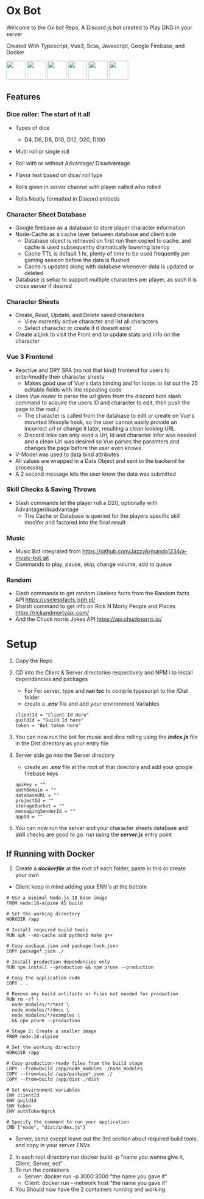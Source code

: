 # Ox Bot

Welcome to the Ox bot Repo, A Discord.js bot created to Play DND in your server

Created With Typescript, Vue3, Scss, Javascript, Google Firebase, and Docker

<p align=left>
<img src="https://upload.wikimedia.org/wikipedia/commons/4/4c/Typescript_logo_2020.svg" height="50">
<img src="https://upload.wikimedia.org/wikipedia/commons/9/95/Vue.js_Logo_2.svg" height="50">
<img src="https://sass-lang.com/assets/img/styleguide/seal-color.png" height="50">
<img src="https://upload.wikimedia.org/wikipedia/commons/9/99/Unofficial_JavaScript_logo_2.svg" height="50">
<img src="https://firebase.google.com/static/images/brand-guidelines/logo-logomark.png" height="50">
<img src="https://www.svgrepo.com/show/349342/docker.svg" height="50">
</p>

## Features

### Dice roller: The start of it all

* Types of dice
  * D4, D6, D8, D10, D12, D20, D100

* Mutli roll or single roll
* Roll with or without Advantage/ Disadvantage
* Flavor text based on dice/ roll type
* Rolls given in server channel with player called who rolled
* Rolls Neatly formatted in Discord embeds

### Character Sheet Database

* Google firebase as a database to store player character information
* Node-Cache as a cache layer between database and client side
  * Database object is retrieved on first run then copied to cache, and cache is used subsequently dramatically lowering latency
  * Cache TTL is default 1 hr, plenty of time to be used frequently per gaming session before the data is flushed
  * Cache is updated along with database whenever data is updated or deleted
* Database is setup to support multiple characters per player, as such it is cross server if desired

### Character Sheets
* Create, Read, Update, and Delete saved characters
  * View currently active character and list all characters
  * Select character or create if it doesnt exist
* Create a Link to visit the Front end to update stats and info on the character


### Vue 3 Frontend

* Reactive and DRY SPA (no not that kind) frontend for users to enter/modify their character sheets
  * Makes good use of Vue's data binding and for loops to list out the 25 editable fields with litle repeating code
* Uses Vue router to parse the url given from the discord bots slash command to acquire the users ID and character to edit, then push the page to the root /
  * The character is called from the database to edit or create on Vue's mounted lifescyle hook, so the user cannot easily provide an incorrect url or change it later, resulting a clean looking URL
  * Discord links can only send a Url, Id and character infor was needed and a clean Url was desired so Vue parses the paramters and changes the page before the user even knows
* V-Model was used to data bind attributes
* All values are wrapped in a Data Object and sent to the backend for processing
* A 2 second message lets the user know the data was submitted

### Skill Checks & Saving Throws
* Slash commands let the player roll a D20, optionally with Advantage/disadvantage
  * The Cache or Database is queried for the players specific skill modifer and factored into the final result

### Music
* Music Bot integrated from https://github.com/JazzyArmando1234/a-music-bot.git
* Commands to play, pause, skip, change volume, add to queue

### Random

* Slash commands to get random Useless facts from the Random facts API  https://uselessfacts.jsph.pl/
* Shalsh command to get info on Rick N Morty People and Places  https://rickandmortyapi.com/
* And the Chuck norris Jokes API  https://api.chucknorris.io/


# Setup

1. Copy the Repo
2. CD into the Client & Server directories respectively and NPM i to install dependancies and packages
    * For For server, type and ***run tsc*** to compile typescript to the /Dist folder
    * create a ***.env*** file and add your environment Variables
    ```
    clientId = "Client Id Here"
    guildId = "Guild Id here"
    token = "Bot token here"
    ```
3. You can now run the bot for music and dice rolling using the ***index.js*** file in the Dist directory as your entry file

4. Server side go into the Server directory
    * create an ***.env*** file at the root of that directory and add your google firebase keys
    ```
    apiKey = ""
    authDomain = ""
    databaseURL = ""
    projectId = ""
    storageBucket = ""
    messagingSenderId = ""
    appId = ""
    ```

5. You can now run the server and your character sheets database and skill checks are good to go. run using the ***server.js*** entry point

## If Running with Docker

1. Create a ***dockerfile*** at the root of each folder, paste in this or create your own
  * Client keep in mind adding your ENV's at the bottom

```docker
# Use a minimal Node.js 18 base image
FROM node:18-alpine AS build

# Set the working directory
WORKDIR /app

# Install required build tools
RUN apk --no-cache add python3 make g++

# Copy package.json and package-lock.json
COPY package*.json ./

# Install production dependencies only
RUN npm install --production && npm prune --production

# Copy the application code
COPY . .

# Remove any build artifacts or files not needed for production
RUN rm -rf \
  node_modules/*/test \
  node_modules/*/docs \
  node_modules/*/examples \
  && npm prune --production

# Stage 2: Create a smaller image
FROM node:18-alpine

# Set the working directory
WORKDIR /app

# Copy production-ready files from the build stage
COPY --from=build /app/node_modules ./node_modules
COPY --from=build /app/package*.json ./
COPY --from=build /app/dist ./dist

# Set environment variables
ENV clientId 
ENV guildId 
ENV token 
ENV authTokenNgrok 

# Specify the command to run your application
CMD ["node", "dist/index.js"]
```
* Server, same except leave out the 3rd section about required build tools, and copy in your server ENVs

2. In each root directory run docker build -p "name you wanna give it, Client, Server, ect" .
3. To run the containers
    * Server: docker run -p 3000:3000 "the name you gave it"
    * Client: docker run --network host "the name you gave it"
4. You Should now have the 2 containers running and working
